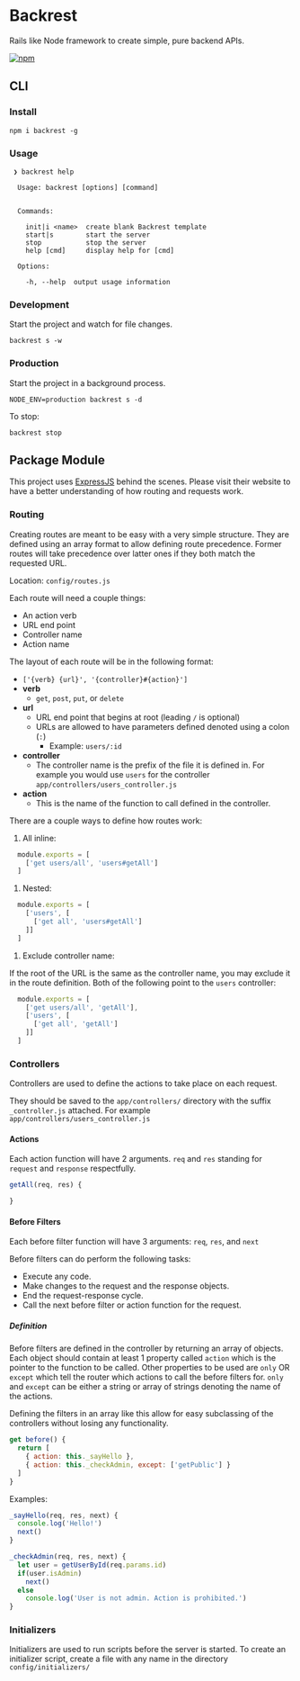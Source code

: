 # Backrest

Rails like Node framework to create simple, pure backend APIs.

[![npm](https://img.shields.io/npm/v/backrest.svg)](https://www.npmjs.com/package/backrest)

## CLI

### Install

`npm i backrest -g`

### Usage

```
 ❯ backrest help

  Usage: backrest [options] [command]


  Commands:

    init|i <name>  create blank Backrest template
    start|s        start the server
    stop           stop the server
    help [cmd]     display help for [cmd]

  Options:

    -h, --help  output usage information
```

### Development

Start the project and watch for file changes.

`backrest s -w`

### Production

Start the project in a background process.

`NODE_ENV=production backrest s -d`

To stop:

`backrest stop`

## Package Module

This project uses [ExpressJS](http://expressjs.com/) behind the scenes. Please visit their website to have a better understanding of how routing and requests work.

### Routing

Creating routes are meant to be easy with a very simple structure. They are defined using an array format to allow defining route precedence. Former routes will take precedence over latter ones if they both match the requested URL.

Location: `config/routes.js`

Each route will need a couple things:

* An action verb
* URL end point
* Controller name
* Action name

The layout of each route will be in the following format:

* `['{verb} {url}', '{controller}#{action}']`
* **verb**
  * `get`, `post`, `put`, or `delete`
* **url**
  * URL end point that begins at root (leading `/` is optional)
  * URLs are allowed to have parameters defined denoted using a colon (`:`)
    * Example: `users/:id`
* **controller**
  * The controller name is the prefix of the file it is defined in. For example you would use `users` for the controller `app/controllers/users_controller.js`
* **action**
  * This is the name of the function to call defined in the controller.

There are a couple ways to define how routes work:

1. All inline:

  ```javascript
    module.exports = [
      ['get users/all', 'users#getAll']
    ]
  ```

1. Nested:

  ```javascript
    module.exports = [
      ['users', [
        ['get all', 'users#getAll']
      ]]
    ]
  ```

1. Exclude controller name:

  If the root of the URL is the same as the controller name, you may exclude it in the route definition. Both of the following point to the `users` controller:
  ```javascript
    module.exports = [
      ['get users/all', 'getAll'],
      ['users', [
        ['get all', 'getAll']
      ]]
    ]
  ```

### Controllers

Controllers are used to define the actions to take place on each request.

They should be saved to the `app/controllers/` directory with the suffix `_controller.js` attached. For example `app/controllers/users_controller.js`

#### Actions

Each action function will have 2 arguments. `req` and `res` standing for `request` and `response` respectfully.

```javascript
getAll(req, res) {

}
```

#### Before Filters

Each before filter function will have 3 arguments: `req`, `res`, and `next`

Before filters can do perform the following tasks:
  * Execute any code.
  * Make changes to the request and the response objects.
  * End the request-response cycle.
  * Call the next before filter or action function for the request.

##### Definition

Before filters are defined in the controller by returning an array of objects. Each object should contain at least 1 property called `action` which is the pointer to the function to be called. Other properties to be used are `only` OR `except` which tell the router which actions to call the before filters for. `only` and `except` can be either a string or array of strings denoting the name of the actions.

Defining the filters in an array like this allow for easy subclassing of the controllers without losing any functionality.

```javascript
get before() {
  return [
    { action: this._sayHello },
    { action: this._checkAdmin, except: ['getPublic'] }
  ]
}
```

Examples:

```javascript
_sayHello(req, res, next) {
  console.log('Hello!')
  next()
}

_checkAdmin(req, res, next) {
  let user = getUserById(req.params.id)
  if(user.isAdmin)
    next()
  else
    console.log('User is not admin. Action is prohibited.')
}
```

### Initializers

Initializers are used to run scripts before the server is started. To create an initializer script, create a file with any name in the directory `config/initializers/`
